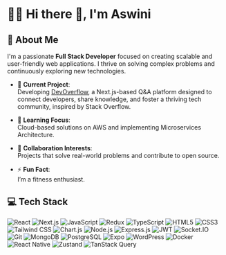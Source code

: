 <!-- **kumaraswini-11/kumaraswini-11** is a ✨ _special_ ✨ repository because its `README.md` (this file) appears on your GitHub profile. -->

# 🏄‍♂️ Hi there 👋, I'm **Aswini**

<!-- [![👋 Hi there! I'm Aswini](https://link-to-your-gif.com)](https://link-to-your-profile) -->
<!-- [![👋 Hi there! I'm Aswini](https://raw.githubusercontent.com/Raymo111/Raymo111/master/intro.gif)](https://raymond.li/) -->

<!-- ![visitors](https://vbr.nathanchung.dev/badge?page_id=kumaraswini-11.kumaraswini-11&color=00cf00) -->
<!-- ![visitors](https://vbr.nathanchung.dev/badge?page_id=Ram.Ram&color=00cf00) -->

## 💫 About Me

I'm a passionate **Full Stack Developer** focused on creating scalable and user-friendly web applications. I thrive on solving complex problems and continuously exploring new technologies.

- 🔭 **Current Project**:<br/>
  Developing [DevOverflow](https://github.com/kumaraswini-11/dev-overflow-nextjs15), a Next.js-based Q&A platform designed to connect developers, share knowledge, and foster a thriving tech community, inspired by Stack Overflow.

- 🌱 **Learning Focus**:<br/>
  Cloud-based solutions on AWS and implementing Microservices Architecture.

- 💚 **Collaboration Interests**:<br/>
  Projects that solve real-world problems and contribute to open source.

- ⚡ **Fun Fact**:<br/>
  I’m a fitness enthusiast.

<!-- ## 🌐 Socials

[![LinkedIn](https://img.shields.io/badge/-LinkedIn-0A66C2?style=for-the-badge&logo=linkedin&logoColor=white)](https://www.linkedin.com/in/aswini-sahu-90983-/)
[![Twitter](https://img.shields.io/badge/-Twitter-1DA1F2?style=for-the-badge&logo=twitter&logoColor=white)](https://x.com/aswini_kumar11) -->
<!-- [![LeetCode](https://img.shields.io/badge/LeetCode-FFA116?style=for-the-badge&logo=LeetCode&logoColor=white)](https://leetcode.com/u/aswini11/) -->
<!-- [![Portfolio](https://img.shields.io/badge/Portfolio-FF5722?style=for-the-badge&logo=Google-Chrome&logoColor=white)](https://your-portfolio-link.com) -->

## 💻 Tech Stack

![React](https://img.shields.io/badge/React-61DAFB?style=for-the-badge&logo=react&logoColor=20232A)
![Next.js](https://img.shields.io/badge/Next.js-000000?style=for-the-badge&logo=next.js&logoColor=white)
![JavaScript](https://img.shields.io/badge/JavaScript-F7DF1E?style=for-the-badge&logo=javascript&logoColor=black)
![Redux](https://img.shields.io/badge/Redux-764ABC?style=for-the-badge&logo=redux&logoColor=white)
![TypeScript](https://img.shields.io/badge/TypeScript-3178C6?style=for-the-badge&logo=typescript&logoColor=white)
![HTML5](https://img.shields.io/badge/HTML5-E34F26?style=for-the-badge&logo=html5&logoColor=white)
![CSS3](https://img.shields.io/badge/CSS3-1572B6?style=for-the-badge&logo=css3&logoColor=white)
![Tailwind CSS](https://img.shields.io/badge/Tailwind_CSS-06B6D4?style=for-the-badge&logo=tailwind-css&logoColor=white)
![Chart.js](https://img.shields.io/badge/Chart.js-FF6384?style=for-the-badge&logo=chartdotjs&logoColor=white)
![Node.js](https://img.shields.io/badge/Node.js-339933?style=for-the-badge&logo=node.js&logoColor=white)
![Express.js](https://img.shields.io/badge/Express.js-000000?style=for-the-badge&logo=express&logoColor=white)
![JWT](https://img.shields.io/badge/JWT-000000?style=for-the-badge&logo=JSONWebTokens&logoColor=white)
![Socket.IO](https://img.shields.io/badge/Socket.IO-010101?style=for-the-badge&logo=socket.io&logoColor=white)
![Git](https://img.shields.io/badge/Git-F05032?style=for-the-badge&logo=git&logoColor=white)
![MongoDB](https://img.shields.io/badge/MongoDB-47A248?style=for-the-badge&logo=mongodb&logoColor=white)
![PostgreSQL](https://img.shields.io/badge/PostgreSQL-336791?style=for-the-badge&logo=postgresql&logoColor=white)
![Expo](https://img.shields.io/badge/Expo-000020?style=for-the-badge&logo=expo&logoColor=white)
![WordPress](https://img.shields.io/badge/WordPress-21759B?style=for-the-badge&logo=wordpress&logoColor=white)
![Docker](https://img.shields.io/badge/Docker-2496ED?style=for-the-badge&logo=docker&logoColor=white)
![React Native](https://img.shields.io/badge/React_Native-20232A?style=for-the-badge&logo=react&logoColor=61DAFB)
![Zustand](https://img.shields.io/badge/Zustand-000000?style=for-the-badge&logo=zustand&logoColor=white)
![TanStack Query](https://img.shields.io/badge/TanStack_Query-FF4154?style=for-the-badge&logo=reactquery&logoColor=white)


<!-- 
![Material-UI](https://img.shields.io/badge/Material--UI-0081CB?style=for-the-badge&logo=mui&logoColor=white)
![Shadcn/UI](https://img.shields.io/badge/Shadcn/UI-FF1493?style=for-the-badge&logo=ui&logoColor=white)
![GraphQL](https://img.shields.io/badge/GraphQL-E10098?style=for-the-badge&logo=graphql&logoColor=white)
![Redis](https://img.shields.io/badge/Redis-DC382D?style=for-the-badge&logo=redis&logoColor=white)
![AWS](https://img.shields.io/badge/AWS-232F3E?style=for-the-badge&logo=amazon-aws&logoColor=white)
![Kubernetes](https://img.shields.io/badge/Kubernetes-326CE5?style=for-the-badge&logo=kubernetes&logoColor=white) -->
<!-- ![GitHub](https://img.shields.io/badge/GitHub-181717?style=for-the-badge&logo=github&logoColor=white)
![VS Code](https://img.shields.io/badge/VS_Code-007ACC?style=for-the-badge&logo=visual-studio-code&logoColor=white)
![Figma](https://img.shields.io/badge/Figma-F24E1E?style=for-the-badge&logo=figma&logoColor=white)
![Vercel](https://img.shields.io/badge/Vercel-000000?style=for-the-badge&logo=vercel&logoColor=white) -->

<!-- 
## GitHub Stats

<div align="left">
  <img src="https://github-readme-stats.vercel.app/api/top-langs/?username=kumaraswini-11&layout=compact&theme=transparent" alt="Top Languages" />
  <img src="https://github-readme-stats.vercel.app/api?username=kumaraswini-11&show_icons=true&theme=transparent" alt="GitHub Stats" />
</div>
-->

<!-- Thanks for visiting my GitHub profile! 😊 -->

